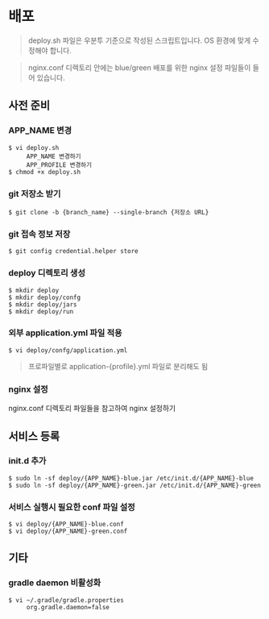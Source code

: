 # 배포
> deploy.sh 파일은 우분투 기준으로 작성된 스크립트입니다. OS 환경에 맞게 수정해야 합니다.

> nginx.conf 디렉토리 안에는 blue/green 배포를 위한 nginx 설정 파일들이 들어 있습니다.

## 사전 준비

### APP_NAME 변경
```
$ vi deploy.sh
     APP_NAME 변경하기
     APP_PROFILE 변경하기
$ chmod +x deploy.sh
```

### git 저장소 받기
```
$ git clone -b {branch_name} --single-branch {저장소 URL}
```

### git 접속 정보 저장
```
$ git config credential.helper store
```


### deploy 디렉토리 생성
```
$ mkdir deploy
$ mkdir deploy/confg
$ mkdir deploy/jars
$ mkdir deploy/run
```

### 외부 application.yml 파일 적용
```
$ vi deploy/confg/application.yml
```
> 프로파일별로 application-{profile}.yml 파일로 분리해도 됨

### nginx 설정
nginx.conf 디렉토리 파일들을 참고하여 nginx 설정하기

## 서비스 등록

### init.d 추가
```
$ sudo ln -sf deploy/{APP_NAME}-blue.jar /etc/init.d/{APP_NAME}-blue
$ sudo ln -sf deploy/{APP_NAME}-green.jar /etc/init.d/{APP_NAME}-green
```

### 서비스 실행시 필요한 conf 파일 설정
```
$ vi deploy/{APP_NAME}-blue.conf
$ vi deploy/{APP_NAME}-green.conf
```

## 기타

### gradle daemon 비활성화
```
$ vi ~/.gradle/gradle.properties
     org.gradle.daemon=false
``` 